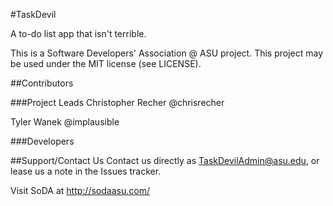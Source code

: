 #TaskDevil

A to-do list app that isn't terrible.

This is a Software Developers' Association @ ASU project. This project may be used under the MIT license (see LICENSE).

##Contributors

###Project Leads
Christopher Recher @chrisrecher

Tyler Wanek @implausible

###Developers

##Support/Contact Us
Contact us directly as TaskDevilAdmin@asu.edu, or lease us a note in the Issues tracker.

Visit SoDA at http://sodaasu.com/
